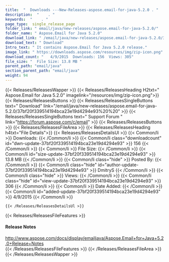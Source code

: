 ```yaml
---
title:  "  Downloads ---New-Releases-aspose.email-for-java-5.2.0 . " 
description:  "    . " 
keywords:  "    . " 
page_type:  single_release_page
folder_link: " email/java/new-releases/aspose.email-for-java-5.2.0/"
folder_name: " Aspose.Email for Java 5.2.0"
download_link: " /email/java/new-releases/aspose.email-for-java-5.2.0/37bf20f339514194bca23e19d4294e93"
download_text: " Download"
Intro_text: " It contains Aspose.Email for Java 5.2.0 release."
image_link: " https://downloads.aspose.com/resources/img/zip-icon.png"
download_count: "   4/9/2015  Downloads: 156  Views: 305"
file_size: "  File Size: 13.8 MB "
parent_path: "email/java"
section_parent_path: "email/java"
weight: 94 
---
```


{{< Releases/ReleasesWapper >}}
  {{< Releases/ReleasesHeading H2txt=" Aspose.Email for Java 5.2.0" imagelink="/resources/img/zip-icon.png">}}
  {{< Releases/ReleasesButtons >}}
    {{< Releases/ReleasesSingleButtons text=" Download" link="/email/java/new-releases/aspose.email-for-java-5.2.0/37bf20f339514194bca23e19d4294e93%20%20" >}}
    {{< Releases/ReleasesSingleButtons text=" Support Forum " link="https://forum.aspose.com/c/email" >}}
  {{< Releases/ReleasesButtons >}}
  {{< Releases/ReleasesFileArea >}}
    {{< Releases/ReleasesHeading h4txt="File Details">}}
    {{< Releases/ReleasesDetailsUl >}}
            {{< Common/li  >}} Downloads: {{< /Common/li >}} 
      {{< Common/li class="downloadcount" id="dwn-update-37bf20f339514194bca23e19d4294e93" >}} 156 {{< /Common/li >}} 
      {{< Common/li  >}} File Size: {{< /Common/li >}} 
      {{< Common/li id="size-update-37bf20f339514194bca23e19d4294e93" >}} 13.8 MB {{< /Common/li >}} 
      {{< Common/li  class="hide" >}} Posted By: {{< /Common/li >}} 
      {{< Common/li class="hide" id="author-update-37bf20f339514194bca23e19d4294e93" >}} DmitryS {{< /Common/li >}} 
      {{< Common/li class="hide"  >}} Views: {{< /Common/li >}} 
      {{< Common/li class="hide" id="view-update-37bf20f339514194bca23e19d4294e93" >}} 306 {{< /Common/li >}} 
      {{< Common/li  >}} Date Added: {{< /Common/li >}} 
      {{< Common/li id="added-update-37bf20f339514194bca23e19d4294e93" >}} 4/9/2015 {{< /Common/li >}} 

    {{< /Releases/ReleasesDetailsUl >}}

  {{< Releases/ReleasesFileFeatures >}}
      <h4>Release Notes</h4><div><a href="http://www.aspose.com/docs/display/emailjava/Aspose.Email+for+Java+5.2.0+Release+Notes">http://www.aspose.com/docs/display/emailjava/Aspose.Email+for+Java+5.2.0+Release+Notes</a></div>
  {{< /Releases/ReleasesFileFeatures >}}
 {{< /Releases/ReleasesFileArea >}}
{{< /Releases/ReleasesWapper >}}


